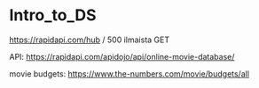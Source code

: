 # Intro_to_DS

https://rapidapi.com/hub / 500 ilmaista GET

API: https://rapidapi.com/apidojo/api/online-movie-database/

movie budgets: https://www.the-numbers.com/movie/budgets/all

